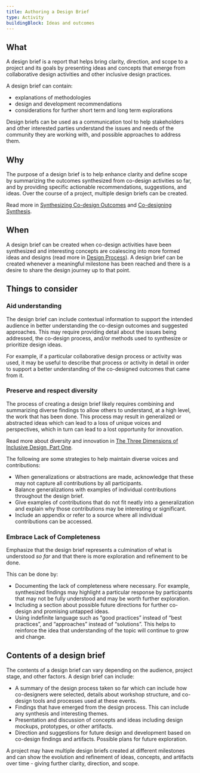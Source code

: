```yaml
---
title: Authoring a Design Brief
type: Activity
buildingBlock: Ideas and outcomes
---
```

## What
A design brief is a report that helps bring clarity, direction, and scope to a
project and its goals by presenting ideas and concepts that emerge from
collaborative design activities and other inclusive design practices.

A design brief can contain:
* explanations of methodologies
* design and development recommendations
* considerations for further short term and long term explorations

Design briefs can be used as a communication tool to help stakeholders and other
interested parties understand the issues and needs of the community they are
working with, and possible approaches to address them.

## Why
The purpose of a design brief is to help enhance clarity and define scope by
summarizing the outcomes synthesized from co-design activities so far, and by
providing specific actionable recommendations, suggestions, and ideas. Over the
course of a project, multiple design briefs can be created.

Read more in 
[Synthesizing Co-design Outcomes](/resources/synthesizing-co-design-outcomes)
and [Co-designing Synthesis](/resources/co-designing-synthesis).

## When
A design brief can be created when co-design activities have been synthesized
and interesting concepts are coalescing into more formed ideas and designs (read
more in [Design Process](/design-process)). A design brief can be created
whenever a meaningful milestone has been reached and there is a desire to share
the design journey up to that point.

## Things to consider

### Aid understanding
The design brief can include contextual information to support the intended
audience in better understanding the co-design outcomes and suggested
approaches. This may require providing detail about the issues being addressed,
the co-design process, and/or methods used to synthesize or prioritize design
ideas.

For example, if a particular collaborative design process or activity was used,
it may be useful to describe that process or activity in detail in order to
support a better understanding of the co-designed outcomes that came from it.

### Preserve and respect diversity
The process of creating a design brief likely requires combining and summarizing
diverse findings to allow others to understand, at a high level, the work that
has been done. This process may result in generalized or abstracted ideas which
can lead to a loss of unique voices and perspectives, which in turn can lead to
a lost opportunity for innovation.

Read more about diversity and innovation in [The Three Dimensions of Inclusive
Design, Part
One](https://idrc.ocadu.ca/ideas/the-three-dimensions-of-inclusive-design-part-one/).


The following are some strategies to help maintain diverse voices and
contributions:
* When generalizations or abstractions are made, acknowledge that these may not
  capture all contributions by all participants.
* Balance generalizations with examples of individual contributions throughout
  the design brief.
* Give examples of contributions that do not fit neatly into a generalization
  and explain why those contributions may be interesting or significant.
* Include an appendix or refer to a source where all individual contributions
  can be accessed.

### Embrace Lack of Completeness
Emphasize that the design brief represents a culmination of what is understood
_so far_ and that there is more exploration and refinement to be done.

This can be done by:
* Documenting the lack of completeness where necessary. For example, synthesized
  findings may highlight a particular response by participants that may not be
  fully understood and may be worth further exploration. 
* Including a section about possible future directions for further co-design and
  promising untapped ideas.
* Using indefinite language such as “good practices” instead of “best
  practices”, and “approaches” instead of “solutions”. This helps to reinforce
  the idea that understanding of the topic will continue to grow and change.

## Contents of a design brief
The contents of a design brief can vary depending on the audience, project
stage, and other factors. A design brief can include:

* A summary of the design process taken so far which can include how
  co-designers were selected, details about workshop structure, and co-design
  tools and processes used at these events.
* Findings that have emerged from the design process. This can include any
  synthesis and interesting themes. 
* Presentation and discussion of concepts and ideas including design mockups,
  prototypes, or other artifacts. 
* Direction and suggestions for future design and development based on co-design
findings and artifacts. Possible plans for future exploration.

A project may have multiple design briefs created at different milestones and
can show the evolution and refinement of ideas, concepts, and artifacts over
time - giving further clarity, direction, and scope.